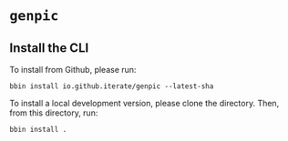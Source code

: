 # `genpic`

## Install the CLI

To install from Github, please run:

    bbin install io.github.iterate/genpic --latest-sha

To install a local development version, please clone the directory.
Then, from this directory, run:

    bbin install .
